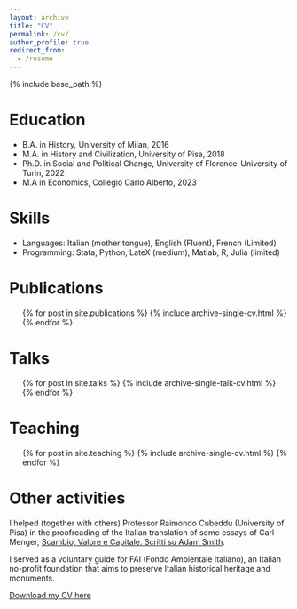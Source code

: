 ```yaml
---
layout: archive
title: "CV"
permalink: /cv/
author_profile: true
redirect_from:
  - /resume
---
```


{% include base_path %}

Education
======
* B.A. in History, University of Milan, 2016
* M.A. in History and Civilization, University of Pisa, 2018
* Ph.D. in Social and Political Change, University of Florence-University of Turin, 2022
* M.A in Economics, Collegio Carlo Alberto, 2023

Skills
======
* Languages: Italian (mother tongue), English (Fluent), French (Limited)
* Programming: Stata, Python, LateX (medium), Matlab, R, Julia (limited)

Publications
======
  <ul>{% for post in site.publications %}
    {% include archive-single-cv.html %}
  {% endfor %}</ul>
  
Talks
======
  <ul>{% for post in site.talks %}
    {% include archive-single-talk-cv.html %}
  {% endfor %}</ul>
  
Teaching
======
  <ul>{% for post in site.teaching %}
    {% include archive-single-cv.html %}
  {% endfor %}</ul>
   
Other activities
======
I helped (together with others) Professor Raimondo Cubeddu (University of Pisa) in the proofreading of the Italian translation of some essays of Carl Menger, [Scambio, Valore e Capitale. Scritti su Adam Smith](https://www.brunoleoni.it/scambio-valore-e-capitale-scritti-su-adam-smith).

I served as a voluntary guide for FAI (Fondo Ambientale Italiano), an Italian no-profit foundation that aims to preserve Italian historical heritage and monuments.

[Download my CV here](/files/CV1.pdf)
